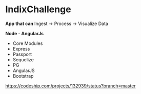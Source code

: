 # IndixChallenge

<strong>App that can </strong>  Ingest -> Process -> Visualize Data


<b> Node - AngularJs </b>
<ul> 
<li>Core Modules </li>
<li>Express  </li>
<li>Passport  </li>
<li>Sequelize  </li>
<li>PG  </li>
<li>AngularJS</li>
<li>Bootstrap  </li>
</ul>


https://codeship.com/projects/132939/status?branch=master
